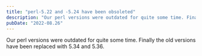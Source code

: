 ```yaml
---
title: "perl-5.22 and -5.24 have been obsoleted"
description: "Our perl versions were outdated for quite some time. Finally the old versions have been replaced with 5.34 and 5.36."
pubDate: "2022-08.26"
---
```


Our perl versions were outdated for quite some time. Finally the old versions have been replaced with 5.34 and 5.36.

